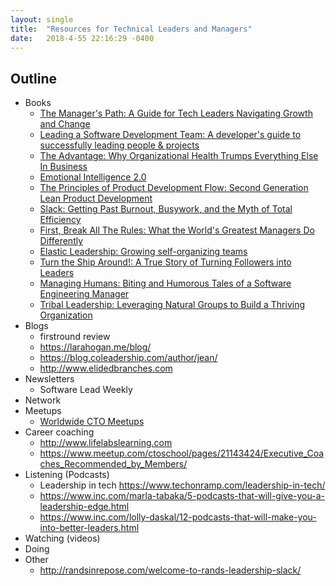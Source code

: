 ```yaml
---
layout: single
title:  "Resources for Technical Leaders and Managers"
date:   2018-4-55 22:16:29 -0400
---
```


## Outline
- Books
  - [The Manager's Path: A Guide for Tech Leaders Navigating Growth and Change](https://www.amazon.com/Managers-Path-Leaders-Navigating-Growth/dp/1491973897)
  - [Leading a Software Development Team: A developer's guide to successfully leading people & projects](https://www.amazon.com/Leading-Software-Development-Team-successfully/dp/0201675269)
  - [The Advantage: Why Organizational Health Trumps Everything Else In Business](https://www.amazon.com/Advantage-Organizational-Health-Everything-Business/dp/1491510803)
  - [Emotional Intelligence 2.0](https://www.amazon.com/Emotional-Intelligence-NONE-Travis-Bradberry/dp/0974320625)
  - [The Principles of Product Development Flow: Second Generation Lean Product Development](https://www.amazon.com/gp/aw/d/1935401009)
  - [Slack: Getting Past Burnout, Busywork, and the Myth of Total Efficiency](https://www.amazon.com/Slack-Getting-Burnout-Busywork-Efficiency/dp/0767907698)
  - [First, Break All The Rules: What the World's Greatest Managers Do Differently](https://www.amazon.com/First-Break-All-Rules-Differently/dp/1595621113)
  - [Elastic Leadership: Growing self-organizing teams](https://www.manning.com/books/elastic-leadership)
  - [Turn the Ship Around!: A True Story of Turning Followers into Leaders](https://www.amazon.com/Turn-Ship-Around-Turning-Followers/dp/1591846404)
  - [Managing Humans: Biting and Humorous Tales of a Software Engineering Manager](https://www.amazon.com/Managing-Humans-Humorous-Software-Engineering/dp/1430243147)
  - [Tribal Leadership: Leveraging Natural Groups to Build a Thriving Organization](https://www.amazon.com/Tribal-Leadership-Leveraging-Thriving-Organization/dp/0061251321)
- Blogs
  - firstround review
  - https://larahogan.me/blog/
  - https://blog.coleadership.com/author/jean/
  - http://www.elidedbranches.com
- Newsletters
  - Software Lead Weekly
- Network
- Meetups
  - [Worldwide CTO Meetups](https://www.meetup.com/topics/cto/)
- Career coaching
  - http://www.lifelabslearning.com
  - https://www.meetup.com/ctoschool/pages/21143424/Executive_Coaches_Recommended_by_Members/
- Listening (Podcasts)
  - Leadership in tech https://www.techonramp.com/leadership-in-tech/
  - https://www.inc.com/marla-tabaka/5-podcasts-that-will-give-you-a-leadership-edge.html
  - https://www.inc.com/lolly-daskal/12-podcasts-that-will-make-you-into-better-leaders.html
- Watching (videos)
- Doing
- Other
  - http://randsinrepose.com/welcome-to-rands-leadership-slack/

